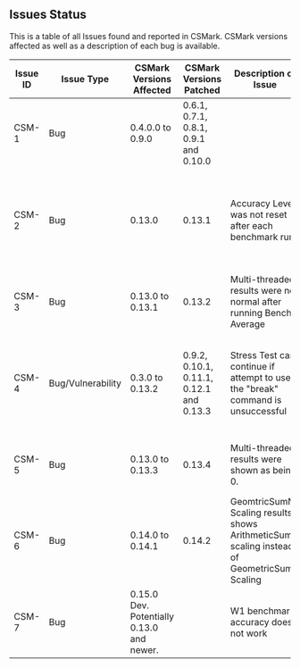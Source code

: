 ## Issues Status
This is a table of all Issues found and reported in CSMark. CSMark versions affected as well as a description of each bug is available.

| Issue ID | Issue Type | CSMark Versions Affected | CSMark Versions Patched |Description of Issue | Description of Fix Required | Severity | Status |
|----------|------------|--------------------------|----------------------|--------------------|----------|----------|----------|
| CSM-1    | Bug | 0.4.0.0 to 0.9.0 | 0.6.1, 0.7.1, 0.8.1, 0.9.1 and 0.10.0 |  | Iteration must be reset to 0 before a benchmark is run. | Moderate | Patched on July 11th 2017 |
| CSM-2    | Bug | 0.13.0 | 0.13.1 | Accuracy Level was not reset after each benchmark run. | After each iteration of the Program While Loop, the accuracy is reset to the default value. | Moderate| Patched on August 11th 2017 |
| CSM-3    | Bug | 0.13.0 to 0.13.1 | 0.13.2 | Multi-threaded results were not normal after running Bench Average | Removal of Bench Average | Moderate | Patched on August 11th 2017|
| CSM-4    | Bug/Vulnerability | 0.3.0 to 0.13.2 | 0.9.2, 0.10.1, 0.11.1, 0.12.1 and 0.13.3 | Stress Test can continue if attempt to use the "break" command is unsuccessful | Ensure that if the command to stop the stress test fails, stop the stress test anyways. | Severe | Patched on August 14th 2017|
| CSM-5 | Bug | 0.13.0 to 0.13.3 | 0.13.4 | Multi-threaded results were shown as being 0. | Fixed returning multi-threaded calculations. | Moderate | Patched on August 20th 2017|
| CSM-6 | Bug | 0.14.0 to 0.14.1 |0.14.2 | GeomtricSumN Scaling results shows ArithmeticSumN scaling instead of GeometricSumN Scaling | Fixed the method used to return scaling. | Moderate | Patched on August 26th 2017 |
| CSM-7 | Bug | 0.15.0 Dev. Potentially 0.13.0 and newer. |  | W1 benchmark accuracy does not work |  | Moderate | Identifier. Will be patched soon. |
